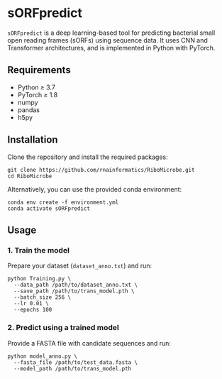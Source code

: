 # sORFpredict

`sORFpredict` is a deep learning-based tool for predicting bacterial small open reading frames (sORFs) using sequence data. It uses CNN and Transformer architectures, and is implemented in Python with PyTorch.

## Requirements
- Python ≥ 3.7  
- PyTorch ≥ 1.8  
- numpy  
- pandas  
- h5py

## Installation

Clone the repository and install the required packages:

```
git clone https://github.com/rnainformatics/RiboMicrobe.git
cd RiboMicrobe
```

Alternatively, you can use the provided conda environment:

```
conda env create -f environment.yml
conda activate sORFpredict
```

## Usage

### 1. Train the model

Prepare your dataset (`dataset_anno.txt`) and run:

```
python Training.py \
  --data_path /path/to/dataset_anno.txt \
  --save_path /path/to/trans_model.pth \
  --batch_size 256 \
  --lr 0.01 \
  --epochs 100
```

### 2. Predict using a trained model

Provide a FASTA file with candidate sequences and run:

```
python model_anno.py \
  --fasta_file /path/to/test_data.fasta \
  --model_path /path/to/trans_model.pth
```
